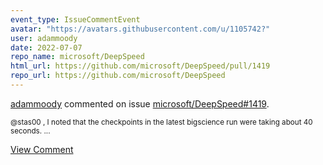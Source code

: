 ```yaml
---
event_type: IssueCommentEvent
avatar: "https://avatars.githubusercontent.com/u/1105742?"
user: adammoody
date: 2022-07-07
repo_name: microsoft/DeepSpeed
html_url: https://github.com/microsoft/DeepSpeed/pull/1419
repo_url: https://github.com/microsoft/DeepSpeed
---
```


<a href='https://github.com/adammoody' target='_blank'>adammoody</a> commented on issue <a href='https://github.com/microsoft/DeepSpeed/pull/1419' target='_blank'>microsoft/DeepSpeed#1419</a>.

<small>@stas00 , I noted that the checkpoints in the latest bigscience run were taking about 40 seconds....</small>

<a href='https://github.com/microsoft/DeepSpeed/pull/1419' target='_blank'>View Comment</a>